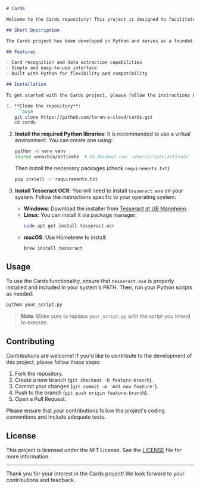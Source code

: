 ```markdown
# Cards

Welcome to the Cards repository! This project is designed to facilitate operations related to card processing but currently requires `tesseract.exe` for successful deployment.

## Short Description

The Cards project has been developed in Python and serves as a foundational tool for various card-related functionalities, including card recognition and data extraction. Please note that deployment is not functional at this moment due to the dependency on `tesseract.exe`.

## Features

- Card recognition and data extraction capabilities
- Simple and easy-to-use interface
- Built with Python for flexibility and compatibility

## Installation

To get started with the Cards project, please follow the instructions below:

1. **Clone the repository**:
   ```bash
   git clone https://github.com/tarun-s-cloud/cards.git
   cd cards
   ```

2. **Install the required Python libraries**:
   It is recommended to use a virtual environment. You can create one using:
   ```bash
   python -m venv venv
   source venv/bin/activate  # On Windows use `venv\Scripts\activate`
   ```
   Then install the necessary packages (check `requirements.txt`):
   ```bash
   pip install -r requirements.txt
   ```

3. **Install Tesseract OCR**:
   You will need to install `tesseract.exe` on your system. Follow the instructions specific to your operating system:
   - **Windows**: Download the installer from [Tesseract at UB Mannheim](https://github.com/UB-Mannheim/tesseract/wiki).
   - **Linux**: You can install it via package manager:
     ```bash
     sudo apt-get install tesseract-ocr
     ```
   - **macOS**: Use Homebrew to install:
     ```bash
     brew install tesseract
     ```

## Usage

To use the Cards functionality, ensure that `tesseract.exe` is properly installed and included in your system's PATH. Then, run your Python scripts as needed:

```bash
python your_script.py
```

> **Note**: Make sure to replace `your_script.py` with the script you intend to execute.

## Contributing

Contributions are welcome! If you'd like to contribute to the development of this project, please follow these steps:

1. Fork the repository.
2. Create a new branch (`git checkout -b feature-branch`).
3. Commit your changes (`git commit -m 'Add new feature'`).
4. Push to the branch (`git push origin feature-branch`).
5. Open a Pull Request.

Please ensure that your contributions follow the project's coding conventions and include adequate tests.

## License

This project is licensed under the MIT License. See the [LICENSE](LICENSE) file for more information.

---

Thank you for your interest in the Cards project! We look forward to your contributions and feedback.
```